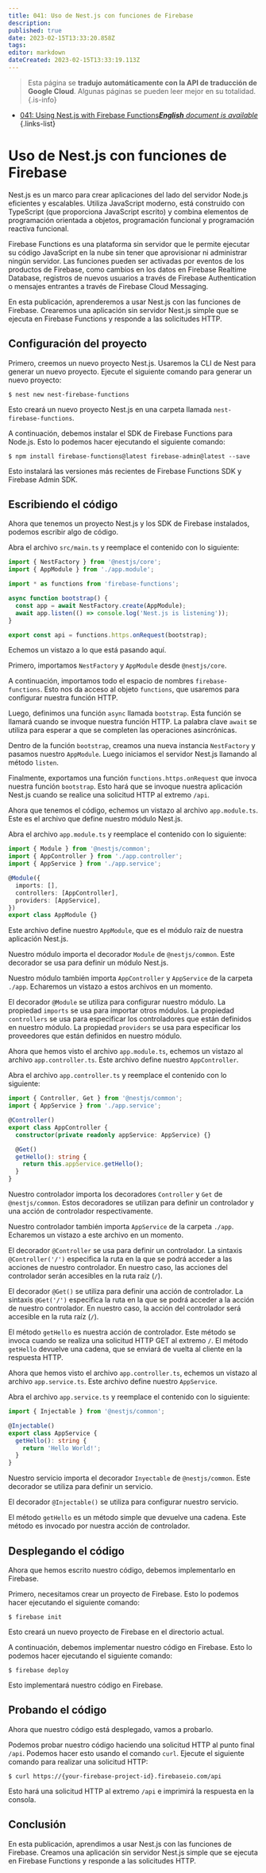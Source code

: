 ```yaml
---
title: 041: Uso de Nest.js con funciones de Firebase
description: 
published: true
date: 2023-02-15T13:33:20.858Z
tags: 
editor: markdown
dateCreated: 2023-02-15T13:33:19.113Z
---
```


> Esta página se **tradujo automáticamente con la API de traducción de Google Cloud**.
Algunas páginas se pueden leer mejor en su totalidad.{.is-info}



- [041: Using Nest.js with Firebase Functions***English** document is available*](/en/Knowledge-base/Nest-js/Learning/041-using-nest-js-with-firebase-functions)
{.links-list}


# Uso de Nest.js con funciones de Firebase

Nest.js es un marco para crear aplicaciones del lado del servidor Node.js eficientes y escalables. Utiliza JavaScript moderno, está construido con TypeScript (que proporciona JavaScript escrito) y combina elementos de programación orientada a objetos, programación funcional y programación reactiva funcional.

Firebase Functions es una plataforma sin servidor que le permite ejecutar su código JavaScript en la nube sin tener que aprovisionar ni administrar ningún servidor. Las funciones pueden ser activadas por eventos de los productos de Firebase, como cambios en los datos en Firebase Realtime Database, registros de nuevos usuarios a través de Firebase Authentication o mensajes entrantes a través de Firebase Cloud Messaging.

En esta publicación, aprenderemos a usar Nest.js con las funciones de Firebase. Crearemos una aplicación sin servidor Nest.js simple que se ejecuta en Firebase Functions y responde a las solicitudes HTTP.

## Configuración del proyecto

Primero, creemos un nuevo proyecto Nest.js. Usaremos la CLI de Nest para generar un nuevo proyecto. Ejecute el siguiente comando para generar un nuevo proyecto:

```
$ nest new nest-firebase-functions
```

Esto creará un nuevo proyecto Nest.js en una carpeta llamada ```nest-firebase-functions```.

A continuación, debemos instalar el SDK de Firebase Functions para Node.js. Esto lo podemos hacer ejecutando el siguiente comando:

```
$ npm install firebase-functions@latest firebase-admin@latest --save
```

Esto instalará las versiones más recientes de Firebase Functions SDK y Firebase Admin SDK.

## Escribiendo el código

Ahora que tenemos un proyecto Nest.js y los SDK de Firebase instalados, podemos escribir algo de código.

Abra el archivo ```src/main.ts``` y reemplace el contenido con lo siguiente:

```typescript
import { NestFactory } from '@nestjs/core';
import { AppModule } from './app.module';

import * as functions from 'firebase-functions';

async function bootstrap() {
  const app = await NestFactory.create(AppModule);
  await app.listen(() => console.log('Nest.js is listening'));
}

export const api = functions.https.onRequest(bootstrap);
```

Echemos un vistazo a lo que está pasando aquí.

Primero, importamos ```NestFactory``` y ```AppModule``` desde ```@nestjs/core```.

A continuación, importamos todo el espacio de nombres ```firebase-functions```. Esto nos da acceso al objeto ```functions```, que usaremos para configurar nuestra función HTTP.

Luego, definimos una función ```async``` llamada ```bootstrap```. Esta función se llamará cuando se invoque nuestra función HTTP. La palabra clave ```await``` se utiliza para esperar a que se completen las operaciones asincrónicas.

Dentro de la función ```bootstrap```, creamos una nueva instancia ```NestFactory``` y pasamos nuestro ```AppModule```. Luego iniciamos el servidor Nest.js llamando al método ```listen```.

Finalmente, exportamos una función ```functions.https.onRequest``` que invoca nuestra función ```bootstrap```. Esto hará que se invoque nuestra aplicación Nest.js cuando se realice una solicitud HTTP al extremo ```/api```.

Ahora que tenemos el código, echemos un vistazo al archivo ```app.module.ts```. Este es el archivo que define nuestro módulo Nest.js.

Abra el archivo ```app.module.ts``` y reemplace el contenido con lo siguiente:

```typescript
import { Module } from '@nestjs/common';
import { AppController } from './app.controller';
import { AppService } from './app.service';

@Module({
  imports: [],
  controllers: [AppController],
  providers: [AppService],
})
export class AppModule {}
```

Este archivo define nuestro ```AppModule```, que es el módulo raíz de nuestra aplicación Nest.js.

Nuestro módulo importa el decorador ```Module``` de ```@nestjs/common```. Este decorador se usa para definir un módulo Nest.js.

Nuestro módulo también importa ```AppController``` y ```AppService``` de la carpeta ```./app```. Echaremos un vistazo a estos archivos en un momento.

El decorador ```@Module``` se utiliza para configurar nuestro módulo. La propiedad ```imports``` se usa para importar otros módulos. La propiedad ```controllers``` se usa para especificar los controladores que están definidos en nuestro módulo. La propiedad ```providers``` se usa para especificar los proveedores que están definidos en nuestro módulo.

Ahora que hemos visto el archivo ```app.module.ts```, echemos un vistazo al archivo ```app.controller.ts```. Este archivo define nuestro ```AppController```.

Abra el archivo ```app.controller.ts``` y reemplace el contenido con lo siguiente:

```typescript
import { Controller, Get } from '@nestjs/common';
import { AppService } from './app.service';

@Controller()
export class AppController {
  constructor(private readonly appService: AppService) {}

  @Get()
  getHello(): string {
    return this.appService.getHello();
  }
}
```

Nuestro controlador importa los decoradores ```Controller``` y ```Get``` de ```@nestjs/common```. Estos decoradores se utilizan para definir un controlador y una acción de controlador respectivamente.

Nuestro controlador también importa ```AppService``` de la carpeta ```./app```. Echaremos un vistazo a este archivo en un momento.

El decorador ```@Controller``` se usa para definir un controlador. La sintaxis ```@Controller('/')``` especifica la ruta en la que se podrá acceder a las acciones de nuestro controlador. En nuestro caso, las acciones del controlador serán accesibles en la ruta raíz (```/```).

El decorador ```@Get()``` se utiliza para definir una acción de controlador. La sintaxis ```@Get('/')``` especifica la ruta en la que se podrá acceder a la acción de nuestro controlador. En nuestro caso, la acción del controlador será accesible en la ruta raíz (```/```).

El método ```getHello``` es nuestra acción de controlador. Este método se invoca cuando se realiza una solicitud HTTP GET al extremo ```/```. El método ```getHello``` devuelve una cadena, que se enviará de vuelta al cliente en la respuesta HTTP.

Ahora que hemos visto el archivo ```app.controller.ts```, echemos un vistazo al archivo ```app.service.ts```. Este archivo define nuestro ```AppService```.

Abra el archivo ```app.service.ts``` y reemplace el contenido con lo siguiente:

```typescript
import { Injectable } from '@nestjs/common';

@Injectable()
export class AppService {
  getHello(): string {
    return 'Hello World!';
  }
}
```

Nuestro servicio importa el decorador ```Inyectable``` de ```@nestjs/common```. Este decorador se utiliza para definir un servicio.

El decorador ```@Injectable()``` se utiliza para configurar nuestro servicio.

El método ```getHello``` es un método simple que devuelve una cadena. Este método es invocado por nuestra acción de controlador.

## Desplegando el código

Ahora que hemos escrito nuestro código, debemos implementarlo en Firebase.

Primero, necesitamos crear un proyecto de Firebase. Esto lo podemos hacer ejecutando el siguiente comando:

```
$ firebase init
```

Esto creará un nuevo proyecto de Firebase en el directorio actual.

A continuación, debemos implementar nuestro código en Firebase. Esto lo podemos hacer ejecutando el siguiente comando:

```
$ firebase deploy
```

Esto implementará nuestro código en Firebase.

## Probando el código

Ahora que nuestro código está desplegado, vamos a probarlo.

Podemos probar nuestro código haciendo una solicitud HTTP al punto final ```/api```. Podemos hacer esto usando el comando ```curl```. Ejecute el siguiente comando para realizar una solicitud HTTP:

```
$ curl https://{your-firebase-project-id}.firebaseio.com/api
```

Esto hará una solicitud HTTP al extremo ```/api``` e imprimirá la respuesta en la consola.

## Conclusión

En esta publicación, aprendimos a usar Nest.js con las funciones de Firebase. Creamos una aplicación sin servidor Nest.js simple que se ejecuta en Firebase Functions y responde a las solicitudes HTTP.